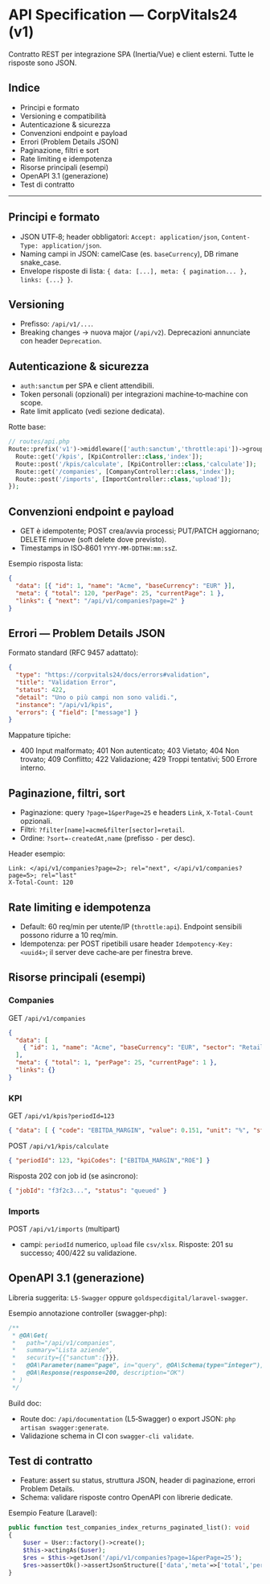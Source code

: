 # API Specification — CorpVitals24 (v1)

Contratto REST per integrazione SPA (Inertia/Vue) e client esterni. Tutte le risposte sono JSON.

## Indice
- Principi e formato
- Versioning e compatibilità
- Autenticazione & sicurezza
- Convenzioni endpoint e payload
- Errori (Problem Details JSON)
- Paginazione, filtri e sort
- Rate limiting e idempotenza
- Risorse principali (esempi)
- OpenAPI 3.1 (generazione)
- Test di contratto

---

## Principi e formato
- JSON UTF‑8; header obbligatori: `Accept: application/json`, `Content-Type: application/json`.
- Naming campi in JSON: camelCase (es. `baseCurrency`), DB rimane snake_case.
- Envelope risposte di lista: `{ data: [...], meta: { pagination... }, links: {...} }`.

## Versioning
- Prefisso: `/api/v1/...`.
- Breaking changes → nuova major (`/api/v2`). Deprecazioni annunciate con header `Deprecation`.

## Autenticazione & sicurezza
- `auth:sanctum` per SPA e client attendibili.
- Token personali (opzionali) per integrazioni machine‑to‑machine con scope.
- Rate limit applicato (vedi sezione dedicata).

Rotte base:
```php
// routes/api.php
Route::prefix('v1')->middleware(['auth:sanctum','throttle:api'])->group(function () {
  Route::get('/kpis', [KpiController::class,'index']);
  Route::post('/kpis/calculate', [KpiController::class,'calculate']);
  Route::get('/companies', [CompanyController::class,'index']);
  Route::post('/imports', [ImportController::class,'upload']);
});
```

## Convenzioni endpoint e payload
- GET è idempotente; POST crea/avvia processi; PUT/PATCH aggiornano; DELETE rimuove (soft delete dove previsto).
- Timestamps in ISO‑8601 `YYYY-MM-DDTHH:mm:ssZ`.

Esempio risposta lista:
```json
{
  "data": [{ "id": 1, "name": "Acme", "baseCurrency": "EUR" }],
  "meta": { "total": 120, "perPage": 25, "currentPage": 1 },
  "links": { "next": "/api/v1/companies?page=2" }
}
```

## Errori — Problem Details JSON
Formato standard (RFC 9457 adattato):
```json
{
  "type": "https://corpvitals24/docs/errors#validation",
  "title": "Validation Error",
  "status": 422,
  "detail": "Uno o più campi non sono validi.",
  "instance": "/api/v1/kpis",
  "errors": { "field": ["message"] }
}
```

Mappature tipiche:
- 400 Input malformato; 401 Non autenticato; 403 Vietato; 404 Non trovato; 409 Conflitto; 422 Validazione; 429 Troppi tentativi; 500 Errore interno.

## Paginazione, filtri, sort
- Paginazione: query `?page=1&perPage=25` e headers `Link`, `X-Total-Count` opzionali.
- Filtri: `?filter[name]=acme&filter[sector]=retail`.
- Ordine: `?sort=-createdAt,name` (prefisso `-` per desc).

Header esempio:
```
Link: </api/v1/companies?page=2>; rel="next", </api/v1/companies?page=5>; rel="last"
X-Total-Count: 120
```

## Rate limiting e idempotenza
- Default: 60 req/min per utente/IP (`throttle:api`). Endpoint sensibili possono ridurre a 10 req/min.
- Idempotenza: per POST ripetibili usare header `Idempotency-Key: <uuid4>`; il server deve cache‑are per finestra breve.

## Risorse principali (esempi)

### Companies
GET `/api/v1/companies`
```json
{
  "data": [
    { "id": 1, "name": "Acme", "baseCurrency": "EUR", "sector": "Retail" }
  ],
  "meta": { "total": 1, "perPage": 25, "currentPage": 1 },
  "links": {}
}
```

### KPI
GET `/api/v1/kpis?periodId=123`
```json
{ "data": [ { "code": "EBITDA_MARGIN", "value": 0.151, "unit": "%", "state": "green" } ] }
```

POST `/api/v1/kpis/calculate`
```json
{ "periodId": 123, "kpiCodes": ["EBITDA_MARGIN","ROE"] }
```
Risposta 202 con job id (se asincrono):
```json
{ "jobId": "f3f2c3...", "status": "queued" }
```

### Imports
POST `/api/v1/imports` (multipart)
- campi: `periodId` numerico, `upload` file `csv/xlsx`.
Risposte: 201 su successo; 400/422 su validazione.

## OpenAPI 3.1 (generazione)
Libreria suggerita: `L5-Swagger` oppure `goldspecdigital/laravel-swagger`.

Esempio annotazione controller (swagger-php):
```php
/**
 * @OA\Get(
 *   path="/api/v1/companies",
 *   summary="Lista aziende",
 *   security={{"sanctum":{}}},
 *   @OA\Parameter(name="page", in="query", @OA\Schema(type="integer")),
 *   @OA\Response(response=200, description="OK")
 * )
 */
```

Build doc:
- Route doc: `/api/documentation` (L5‑Swagger) o export JSON: `php artisan swagger:generate`.
- Validazione schema in CI con `swagger-cli validate`.

## Test di contratto
- Feature: assert su status, struttura JSON, header di paginazione, errori Problem Details.
- Schema: validare risposte contro OpenAPI con librerie dedicate.

Esempio Feature (Laravel):
```php
public function test_companies_index_returns_paginated_list(): void
{
    $user = User::factory()->create();
    $this->actingAs($user);
    $res = $this->getJson('/api/v1/companies?page=1&perPage=25');
    $res->assertOk()->assertJsonStructure(['data','meta'=>['total','perPage','currentPage']]);
}
```
